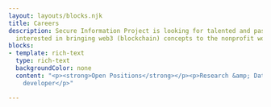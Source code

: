 ```yaml
---
layout: layouts/blocks.njk
title: Careers
description: Secure Information Project is looking for talented and passionate professionals
  interested in bringing web3 (blockchain) concepts to the nonprofit world.
blocks:
- template: rich-text
  type: rich-text
  backgroundColor: none
  content: "<p><strong>Open Positions</strong></p><p>Research &amp; Data</p><p></p><p>Development</p><p>Full-stack
    developer</p>"

---
```


